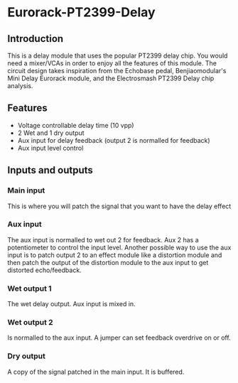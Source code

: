 # Eurorack-PT2399-Delay
 
## Introduction
This is a delay module that uses the popular PT2399 delay chip. You would need a mixer/VCAs in order to enjoy all the features of this module. The circuit design takes inspiration from the Echobase pedal, Benjiaomodular's Mini Delay Eurorack module, and the Electrosmash PT2399 Delay chip analysis.
## Features
- Voltage controllable delay time (10 vpp)
- 2 Wet and 1 dry output
- Aux input for delay feedback (output 2 is normalled for feedback)
- Aux input level control
## Inputs and outputs
### Main input
This is where you will patch the signal that you want to have the delay effect
### Aux input
The aux input is normalled to wet out 2 for feedback. Aux 2 has a potentiometer to control the input level.
Another possible way to use the aux input is to patch output 2 to an effect module like a distortion module and then patch the output of the distortion module to the aux input to get distorted echo/feedback.
### Wet output 1
The wet delay output. Aux input is mixed in.
### Wet output 2
Is normalled to the aux input. A jumper can set feedback overdrive on or off.
### Dry output
A copy of the signal patched in the main input. It is buffered.
